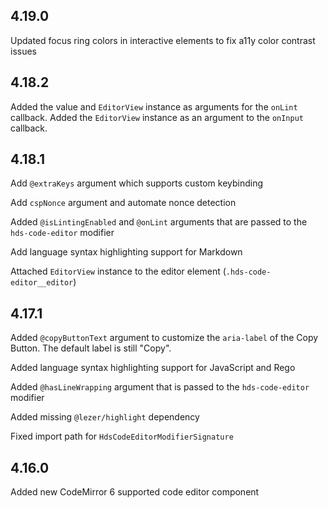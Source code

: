 ## 4.19.0

Updated focus ring colors in interactive elements to fix a11y color contrast issues

## 4.18.2

Added the value and `EditorView` instance as arguments for the `onLint` callback. Added the `EditorView` instance as an argument to the `onInput` callback.

## 4.18.1

Add `@extraKeys` argument which supports custom keybinding

Add `cspNonce` argument and automate nonce detection

Added `@isLintingEnabled` and `@onLint` arguments that are passed to the `hds-code-editor` modifier

Add language syntax highlighting support for Markdown

Attached `EditorView` instance to the editor element (`.hds-code-editor__editor`)

## 4.17.1

Added `@copyButtonText` argument to customize the `aria-label` of the Copy Button. The default label is still "Copy".

Added language syntax highlighting support for JavaScript and Rego

Added `@hasLineWrapping` argument that is passed to the `hds-code-editor` modifier

Added missing `@lezer/highlight` dependency

Fixed import path for `HdsCodeEditorModifierSignature`

## 4.16.0

Added new CodeMirror 6 supported code editor component

